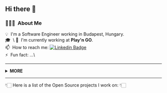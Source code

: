 ## Hi there 👋

### 👨🏻‍💻 &nbsp;About Me  

💡 &nbsp;I'm a Software Engineer working in Budapest, Hungary.\
🎓 &nbsp;\ 
🏢 &nbsp;I'm currently working at **Play'n GO**.\
📫 &nbsp;How to reach me: [![Linkedin Badge](https://img.shields.io/badge/-LinkedIn-blue?style=flat-square&logo=Linkedin&logoColor=white)](https://www.linkedin.com/in/rdarida/)\
⚡️ &nbsp;Fun fact: ...\

---

<details>
  <summary>
    <strong>MORE</strong>
  </summary>
  
  ### 🛠 &nbsp;Tech Stack
  ![HTML](https://img.shields.io/badge/-HTML-05122A?style=flat&logo=HTML5)&nbsp;
  ![CSS](https://img.shields.io/badge/-CSS-05122A?style=flat&logo=CSS3&logoColor=1572B6)&nbsp;
  ![Node.js](https://img.shields.io/badge/-Node.js-05122A?style=flat&logo=node.js)&nbsp;
  ![JavaScript](https://img.shields.io/badge/-JavaScript-05122A?style=flat&logo=javascript)&nbsp;
  ![TypeScript](https://img.shields.io/badge/-TypeScript-05122A?style=flat&logo=typescript)&nbsp;
  ![Java](https://img.shields.io/badge/-Java-05122A?style=flat&logo=java)&nbsp;\
  ![Bootstrap](https://img.shields.io/badge/-Bootstrap-05122A?style=flat&logo=bootstrap&logoColor=563D7C)&nbsp;
  ![Material-UI](https://img.shields.io/badge/-Material_UI-05122A?style=flat&logo=material-ui&logoColor=0081CB)&nbsp;
  ![Redux](https://img.shields.io/badge/-Redux-05122A?style=flat&logo=redux&logoColor=764ABC)&nbsp;
  ![React](https://img.shields.io/badge/-React-05122A?style=flat&logo=react)&nbsp;
  ![Gatsby](https://img.shields.io/badge/-Gatsby-05122A?style=flat&logo=gatsby&logoColor=663399)&nbsp;
  ![Angular](https://img.shields.io/badge/-Angular-05122A?style=flat&logo=angular&logoColor=DD1B16)&nbsp;
  ![Firebase](https://img.shields.io/badge/-Firebase-05122A?style=flat&logo=firebase)&nbsp;
  ![Pixi.js](https://img.shields.io/badge/-Pixi.js-05122A?style=flat&logo=pixi.js)&nbsp;\
  ![Git](https://img.shields.io/badge/-Git-05122A?style=flat&logo=git)&nbsp;
  ![GitHub](https://img.shields.io/badge/-GitHub-05122A?style=flat&logo=github)&nbsp;
  ![GitHub Actions](https://img.shields.io/badge/-GitHub_Actions-05122A?style=flat&logo=github-actions)&nbsp;
  ![SonarCloud](https://img.shields.io/badge/-SonarCloud-05122A?style=flat&logo=sonarcloud)&nbsp;
  ![Bitbucket](https://img.shields.io/badge/-Bitbucket-05122A?style=flat&logo=bitbucket&logoColor=2684FF)&nbsp;
  ![Jira](https://img.shields.io/badge/-Jira-05122A?style=flat&logo=jira&logoColor=2684FF)&nbsp;\
  ![Visual Studio Code](https://img.shields.io/badge/-Visual%20Studio%20Code-05122A?style=flat&logo=visual-studio-code&logoColor=007ACC)&nbsp;
  ![Eclipse IDE](https://img.shields.io/badge/-Eclipse_IDE-05122A?style=flat&logo=eclipsse)&nbsp;
  ![Photoshop](https://img.shields.io/badge/-Photoshop-05122A?style=flat&logo=adobe-photoshop)&nbsp;
  ![Animate](https://img.shields.io/badge/-Animate-05122A?style=flat&logo=adobe-animate)&nbsp;
  
  ### ⚙️ &nbsp;GitHub Analytics
  ![My github stats](https://github-readme-stats.vercel.app/api?username=rdarida&show_icons=true)
</details>

---
👇🏻 Here is a list of the Open Source projects I work on: 👇🏻

<!--
**rdarida/rdarida** is a ✨ _special_ ✨ repository because its `README.md` (this file) appears on your GitHub profile.

Here are some ideas to get you started:

- 🔭 I’m currently working on ...
- 🌱 I’m currently learning ...
- 👯 I’m looking to collaborate on ...
- 🤔 I’m looking for help with ...
- 💬 Ask me about ...
- 📫 How to reach me: ...
- 😄 Pronouns: ...
- ⚡ Fun fact: ...
-->
